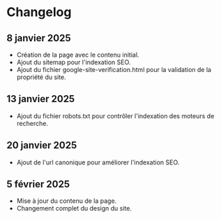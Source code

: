 # Changelog

## 8 janvier 2025
- Création de la page avec le contenu initial.
- Ajout du sitemap pour l'indexation SEO.
- Ajout du fichier google-site-verification.html pour la validation de la propriété du site.

## 13 janvier 2025
- Ajout du fichier robots.txt pour contrôler l'indexation des moteurs de recherche.

## 20 janvier 2025
- Ajout de l'url canonique pour améliorer l'indexation SEO.

## 5 février 2025
- Mise à jour du contenu de la page.
- Changement complet du design du site.